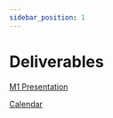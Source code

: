 ```yaml
---
sidebar_position: 1
---
```


# Deliverables 

[M1 Presentation](/files/ms1.pdf)

[Calendar](/files/calendar_v4.pdf)

